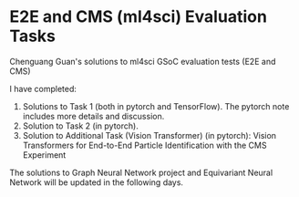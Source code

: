 # E2E and CMS (ml4sci) Evaluation Tasks
Chenguang Guan's solutions to ml4sci GSoC evaluation tests (E2E and CMS)

I have completed:
1. Solutions to Task 1 (both in pytorch and TensorFlow). The pytorch note includes more details and discussion.
2. Solution to Task 2 (in pytorch).
3. Solution to Additional Task (Vision Transformer) (in pytorch): Vision Transformers for End-to-End Particle Identification with the CMS Experiment

The solutions to Graph Neural Network project and Equivariant Neural Network will be updated in the following days.
